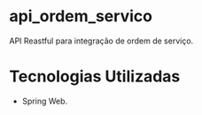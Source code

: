 # api_ordem_servico
API Reastful para integração de ordem de serviço.
# Tecnologias Utilizadas
- Spring Web.
